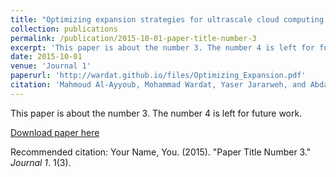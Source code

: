 ```yaml
---
title: "Optimizing expansion strategies for ultrascale cloud computing data centers"
collection: publications
permalink: /publication/2015-10-01-paper-title-number-3
excerpt: 'This paper is about the number 3. The number 4 is left for future work.'
date: 2015-10-01
venue: 'Journal 1'
paperurl: 'http://wardat.github.io/files/Optimizing_Expansion.pdf'
citation: 'Mahmoud Al-Ayyoub, Mohammad Wardat, Yaser Jararweh, and Abdallah A. Khreishah. "Optimizing expansion strategies for ultrascale cloud computing data centers." Simulation Modelling Practice and Theory 58 (2015): 15-29.'
---
```

This paper is about the number 3. The number 4 is left for future work.

[Download paper here](http://wardat.github.io/files/Optimizing_Expansion.pdf)

Recommended citation: Your Name, You. (2015). "Paper Title Number 3." <i>Journal 1</i>. 1(3).